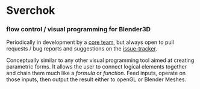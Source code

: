 # Sverchok

### flow control / visual programming for Blender3D

Periodically in development by a [core team](https://github.com/nortikin/sverchok/graphs/contributors), but always open to pull requests / bug reports and suggestions on the [issue-tracker](https://github.com/nortikin/sverchok/issues).

Conceptually similar to any other visual programming tool aimed at creating parametric forms. It allows the user to connect logical elements together and chain them much like a _formula_ or _function_. Feed inputs, operate on those inputs, then output the result either to openGL or Blender Meshes.